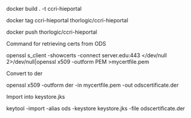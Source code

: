 

docker build . -t ccri-hieportal

docker tag ccri-hieportal thorlogic/ccri-hieportal

docker push thorlogic/ccri-hieportal



Command for retrieving certs from ODS

openssl s_client -showcerts -connect server.edu:443 </dev/null 2>/dev/null|openssl x509 -outform PEM >mycertfile.pem

Convert to der

openssl x509 -outform der -in mycertfile.pem -out odscertificate.der

Import into keystore.jks

keytool -import -alias ods -keystore keystore.jks -file odscertificate.der
